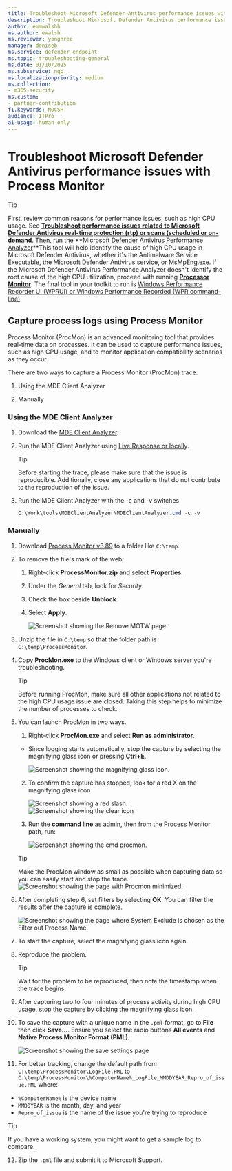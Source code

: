 ```yaml
---
title: Troubleshoot Microsoft Defender Antivirus performance issues with Process Monitor
description: Troubleshoot Microsoft Defender Antivirus performance issues with Process Monitor
author: emmwalshh
ms.author: ewalsh 
ms.reviewer: yonghree
manager: deniseb
ms.service: defender-endpoint
ms.topic: troubleshooting-general
ms.date: 01/10/2025
ms.subservice: ngp
ms.localizationpriority: medium 
ms.collection: 
- m365-security
ms.custom:
- partner-contribution
f1.keywords: NOCSH
audience: ITPro
ai-usage: human-only
---
```


# Troubleshoot Microsoft Defender Antivirus performance issues with Process Monitor

> [!TIP]
> First, review common reasons for performance issues, such as high CPU usage. See **[Troubleshoot performance issues related to Microsoft Defender Antivirus real-time protection (rtp) or scans (scheduled or on-demand](/defender-endpoint/troubleshoot-performance-issues)**.
> Then, run the **[Microsoft Defender Antivirus Performance Analyzer](/defender-endpoint/tune-performance-defender-antivirus)**This tool will help identify the cause of high CPU usage in Microsoft Defender Antivirus, whether it's the Antimalware Service Executable, the Microsoft Defender Antivirus service, or MsMpEng.exe.
>If the Microsoft Defender Antivirus Performance Analyzer doesn't identify the root cause of the high CPU utilization, proceed with running **[Processor Monitor](/defender-endpoint/troubleshoot-av-performance-issues-with-procmon)**.
>The final tool in your toolkit to run is [Windows Performance Recorder UI (WPRUI) or Windows Performance Recorded (WPR command-line)](/defender-endpoint/troubleshoot-av-performance-issues-with-wprui).

## Capture process logs using Process Monitor

Process Monitor (ProcMon) is an advanced monitoring tool that provides real-time data on processes. It can be used to capture performance issues, such as high CPU usage, and to monitor application compatibility scenarios as they occur.

There are two ways to capture a Process Monitor (ProcMon) trace:

1. Using the MDE Client Analyzer

1. Manually

### Using the MDE Client Analyzer

1. Download the [MDE Client Analyzer](/defender-endpoint/download-client-analyzer).

1. Run the MDE Client Analyzer using [Live Response or locally](/defender-endpoint/run-analyzer-windows).

   > [!TIP]
   > Before starting the trace, please make sure that the issue is reproducible. Additionally, close any applications that do not contribute to the reproduction of the issue.

1. Run the MDE Client Analyzer with the -c and -v switches

   ```powershell
   C:\Work\tools\MDEClientAnalyzer\MDEClientAnalyzer.cmd -c -v
   ```

### Manually

1. Download [Process Monitor v3.89](/sysinternals/downloads/procmon) to a folder like `C:\temp`.

2. To remove the file's mark of the web:

   1. Right-click **ProcessMonitor.zip** and select **Properties**.

   1. Under the *General* tab, look for *Security*.

   1. Check the box beside **Unblock**.

   1. Select **Apply**.

      ![Screenshot showing the Remove MOTW page.](media/procmon-motw.png)

3. Unzip the file in `C:\temp` so that the folder path is `C:\temp\ProcessMonitor`.

4. Copy **ProcMon.exe** to the Windows client or Windows server you're troubleshooting.

   > [!TIP]
   > Before running ProcMon, make sure all other applications not related to the high CPU usage issue are closed. Taking this step helps to minimize the number of processes to check.

5. You can launch ProcMon in two ways.

   1. Right-click **ProcMon.exe** and select **Run as administrator**.

    - Since logging starts automatically, stop the capture by selecting the magnifying glass icon or pressing  **Ctrl+E**.

      ![Screenshot showing the magnifying glass icon.](media/procmon-magglass.png)

   2. To confirm the capture has stopped, look for a red X on the magnifying glass icon.

      ![Screenshot showing a red slash.](media/procmon-magglass-stop.png)
      ![Screenshot showing the clear icon](media/procmon-eraser-clear.png)

   3. Run the **command line** as admin, then from the Process Monitor path, run:

      ![Screenshot showing the cmd procmon.](media/cmd-procmon.png)

     > [!TIP]
     > Make the ProcMon window as small as possible when capturing data so you can easily start and stop the trace.
     > ![Screenshot showing the page with Procmon minimized.](media/procmon-minimize.png)

6. After completing step 6, set filters by selecting **OK**. You can filter the results after the capture is complete.

   ![Screenshot showing the page where System Exclude is chosen as the Filter out Process Name.](media/procmon-filter-options.png)

7. To start the capture, select the magnifying glass icon again.

8. Reproduce the problem.

   > [!TIP]
   > Wait for the problem to be reproduced, then note the timestamp when the trace begins.

9. After capturing two to four minutes of process activity during high CPU usage, stop the capture by clicking the magnifying glass icon.

10. To save the capture with a unique name in the `.pml` format, go to **File** then click **Save...**. Ensure you select the radio buttons **All events** and **Native Process Monitor Format (PML)**.

    ![Screenshot showing the save settings page](media/procmon-savesettings1.png)

11. For better tracking, change the default path from `C:\temp\ProcessMonitor\LogFile.PML` to `C:\temp\ProcessMonitor\%ComputerName%_LogFile_MMDDYEAR_Repro_of_issue.PML` where:

   - `%ComputerName%` is the device name
   - `MMDDYEAR` is the month, day, and year
   - `Repro_of_issue` is the name of the issue you're trying to reproduce

   > [!TIP]
   > If you have a working system, you might want to get a sample log to compare.

12. Zip the `.pml` file and submit it to Microsoft Support.
